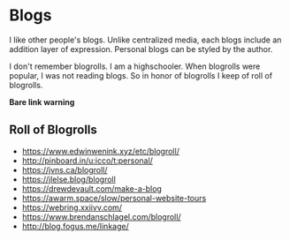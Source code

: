 # Blogs

I like other people's blogs. Unlike centralized media, each blogs include an addition layer of expression. Personal blogs can be styled by the author.

I don't remember blogrolls. I am a highschooler. When blogrolls were popular, I was not reading blogs. So in honor of blogrolls I keep of roll of blogrolls.

**Bare link warning**

## Roll of Blogrolls

- <https://www.edwinwenink.xyz/etc/blogroll/>
- <http://pinboard.in/u:icco/t:personal/>
- <https://jvns.ca/blogroll/>
- <https://jlelse.blog/blogroll>
- <https://drewdevault.com/make-a-blog>
- <https://awarm.space/slow/personal-website-tours>
- <https://webring.xxiivv.com/>
- <https://www.brendanschlagel.com/blogroll/>
- <http://blog.fogus.me/linkage/>


